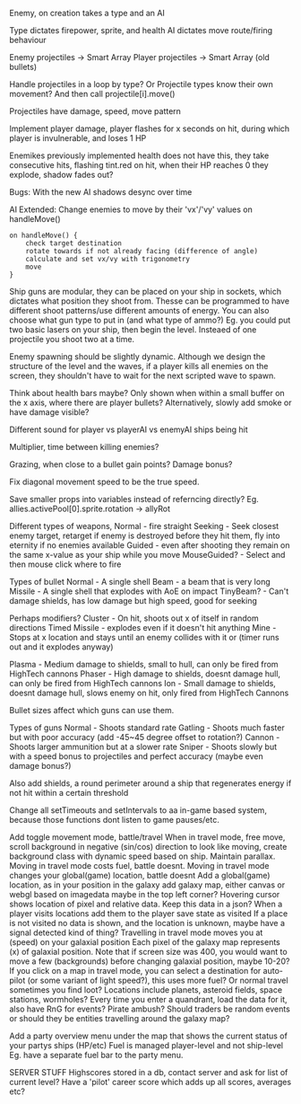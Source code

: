 Enemy, on creation takes a type and an AI

Type dictates firepower, sprite, and health
AI dictates move route/firing behaviour

Enemy projectiles -> Smart Array
Player projectiles -> Smart Array (old bullets) 

Handle projectiles in a loop by type? Or Projectile types know their own movement? And then call projectile[i].move()

Projectiles have damage, speed, move pattern


Implement player damage, player flashes for x seconds on hit, during which player is invulnerable, and loses 1 HP

Enemikes previously implemented health does not have this, they take consecutive hits, flashing tint.red on hit, when their HP reaches 0 they explode, shadow fades out?

Bugs:
With the new AI shadows desync over time

AI Extended:
Change enemies to move by their 'vx'/'vy' values on handleMove()
```
on handleMove() {
    check target destination
    rotate towards if not already facing (difference of angle)
    calculate and set vx/vy with trigonometry
    move
}
```

Ship guns are modular, they can be placed on your ship in sockets, which dictates what position they shoot from. Thesse can be programmed to have different shoot patterns/use different amounts of energy. You can also choose what gun type to put in (and what type of ammo?)
Eg. you could put two basic lasers on your ship, then begin the level. Insteaed of one projectile you shoot two at a time.

Enemy spawning should be slightly dynamic. Although we design the structure of the level and the waves, if a player kills all enemies on the screen, they shouldn't have to wait for the next scripted wave to spawn.

Think about health bars maybe? Only shown when within a small buffer on the x axis, where there are player bullets?
Alternatively, slowly add smoke or have damage visible?

Different sound for player vs playerAI vs enemyAI ships being hit

Multiplier, time between killing enemies?

Grazing, when close to a bullet gain points? Damage bonus?

Fix diagonal movement speed to be the true speed.

Save smaller props into variables instead of referncing directly?
Eg. allies.activePool[0].sprite.rotation -> allyRot

Different types of weapons,
Normal - fire straight
Seeking - Seek closest enemy target, retarget if enemy is destroyed before they hit them, fly into eternity if no enemies available
Guided - even after shooting they remain on the same x-value as your ship while you move
MouseGuided? - Select and then mouse click where to fire

Types of bullet
Normal - A single shell
Beam - a beam that is very long
Missile - A single shell that explodes with AoE on impact
TinyBeam? - Can't damage shields, has low damage but high speed, good for seeking

Perhaps modifiers?
Cluster - On hit, shoots out x of itself in random directions
Timed Missile - explodes even if it doesn't hit anything
Mine - Stops at x location and stays until an enemy collides with it or (timer runs out and it explodes anyway)

Plasma - Medium damage to shields, small to hull, can only be fired from HighTech cannons
Phaser - High damage to shields, doesnt damage hull, can only be fired from HighTech cannons
Ion - Small damage to shields, doesnt damage hull, slows enemy on hit, only fired from HighTech Cannons

Bullet sizes affect which guns can use them.

Types of guns
Normal - Shoots standard rate
Gatling - Shoots much faster but with poor accuracy (add -45~45 degree offset to rotation?)
Cannon - Shoots larger ammunition but at a slower rate
Sniper - Shoots slowly but with a speed bonus to projectiles and perfect accuracy (maybe even damage bonus?)

Also add shields, a round perimeter around a ship that regenerates energy if not hit within a certain threshold

Change all setTimeouts and setIntervals to aa in-game based system, because those functions dont listen to game pauses/etc.

Add toggle movement mode, battle/travel
When in travel mode, free move, scroll background in negative (sin/cos) direction to look like moving,
create background class with dynamic speed based on ship. Maintain parallax.
Moving in travel mode costs fuel, battle doesnt.
Moving in travel mode changes your global(game) location, battle doesnt
Add a global(game) location, as in your position in the galaxy
add galaxy map, either canvas or webgl based on imagedata maybe in the top left corner? Hovering cursor shows location of pixel and relative data. Keep this data in a json? When a player visits locations add them to the player save state as visited
If a place is not visited no data is shown, and the location is unknown, maybe have a signal detected kind of thing?
Travelling in travel mode moves you at (speed) on your galaxial position
Each pixel of the galaxy map represents (x) of galaxial position.
Note that if screen size was 400, you would want to move a few (backgrounds) before changing galaxial position, maybe 10-20?
If you click on a map in travel mode, you can select a destination for auto-pilot (or some variant of light speed?), this uses more fuel? Or normal travel sometimes you find loot?
Locations include planets, asteroid fields, space stations, wormholes?
Every time you enter a quandrant, load the data for it, also have RnG for events? Pirate ambush?
Should traders be random events or should they be entities travelling around the galaxy map? 

Add a party overview menu under the map that shows the current status of your partys ships (HP/etc)
Fuel is managed player-level and not ship-level
Eg. have a separate fuel bar to the party menu.

SERVER STUFF
Highscores stored in a db, contact server and ask for list of current level?
Have a 'pilot' career score which adds up all scores, averages etc?